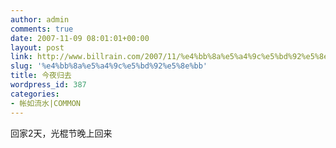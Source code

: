 ```yaml
---
author: admin
comments: true
date: 2007-11-09 08:01:01+00:00
layout: post
link: http://www.billrain.com/2007/11/%e4%bb%8a%e5%a4%9c%e5%bd%92%e5%8e%bb/
slug: '%e4%bb%8a%e5%a4%9c%e5%bd%92%e5%8e%bb'
title: 今夜归去
wordpress_id: 387
categories:
- 帐如流水|COMMON
---
```


回家2天，光棍节晚上回来
